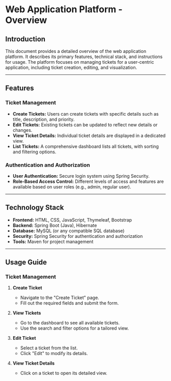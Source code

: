 # Web Application Platform - Overview

## Introduction
This document provides a detailed overview of the web application platform. It describes its primary features, technical stack, and instructions for usage. The platform focuses on managing tickets for a user-centric application, including ticket creation, editing, and visualization.

---

## Features

### Ticket Management
- **Create Tickets:** Users can create tickets with specific details such as title, description, and priority.
- **Edit Tickets:** Existing tickets can be updated to reflect new details or changes.
- **View Ticket Details:** Individual ticket details are displayed in a dedicated view.
- **List Tickets:** A comprehensive dashboard lists all tickets, with sorting and filtering options.

### Authentication and Authorization
- **User Authentication:** Secure login system using Spring Security.
- **Role-Based Access Control:** Different levels of access and features are available based on user roles (e.g., admin, regular user).

---

## Technology Stack
- **Frontend:** HTML, CSS, JavaScript, Thymeleaf, Bootstrap
- **Backend:** Spring Boot (Java), Hibernate
- **Database:** MySQL (or any compatible SQL database)
- **Security:** Spring Security for authentication and authorization
- **Tools:** Maven for project management

---

## Usage Guide

### Ticket Management
1. **Create Ticket**
    - Navigate to the "Create Ticket" page.
    - Fill out the required fields and submit the form.

2. **View Tickets**
    - Go to the dashboard to see all available tickets.
    - Use the search and filter options for a tailored view.

3. **Edit Ticket**
    - Select a ticket from the list.
    - Click "Edit" to modify its details.

4. **View Ticket Details**
    - Click on a ticket to open its detailed view.



